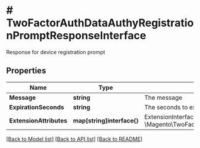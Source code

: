 # # TwoFactorAuthDataAuthyRegistrationPromptResponseInterface
Response for device registration prompt

## Properties 


Name | Type | Description | Notes
------------ | ------------- | ------------- | -------------
**Message**| **string** | The message  |
**ExpirationSeconds**| **string** | The seconds to expire  |
**ExtensionAttributes**| **map[string]interface{}** | ExtensionInterface class for @see \\Magento\\TwoFactorAuth\\Api\\Data\\AuthyRegistrationPromptResponseInterface  | [optional]


[[Back to Model list]](../../README.md#models) [[Back to API list]](../../README.md#endpoints) [[Back to README]](../../README.md)

